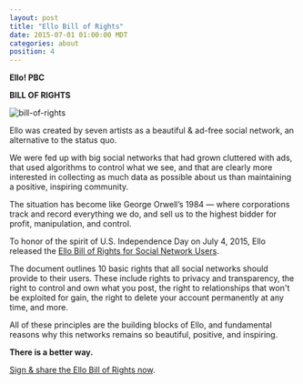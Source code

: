 ```yaml
---
layout: post
title: "Ello Bill of Rights"
date: 2015-07-01 01:00:00 MDT
categories: about
position: 4
---
```


**Ello! PBC**

**BILL OF RIGHTS**

![bill-of-rights](https://d324imu86q1bqn.cloudfront.net/uploads/asset/attachment/693814/ello-xhdpi-b62bd5c3.jpg)

Ello was created by seven artists as a beautiful & ad-free social network, an alternative to the status quo.

We were fed up with big social networks that had grown cluttered with ads, that used algorithms to control what we see, and that are clearly more interested in collecting as much data as possible about us than maintaining a positive, inspiring community.

The situation has become like George Orwell’s 1984 — where corporations track and record everything we do, and sell us to the highest bidder for profit, manipulation, and control.

To honor of the spirit of U.S. Independence Day on July 4, 2015, Ello released the [Ello Bill of Rights for Social Network Users](https://bill-of-rights.ello.co/).

The document outlines 10 basic rights that all social networks should provide to their users. These include rights to privacy and transparency, the right to control and own what you post, the right to relationships that won't be exploited for gain, the right to delete your account permanently at any time, and more.

All of these principles are the building blocks of Ello, and fundamental reasons why this networks remains so beautiful, positive, and inspiring.

**There is a better way.**

[Sign & share the Ello Bill of Rights now](https://bill-of-rights.ello.co/).

